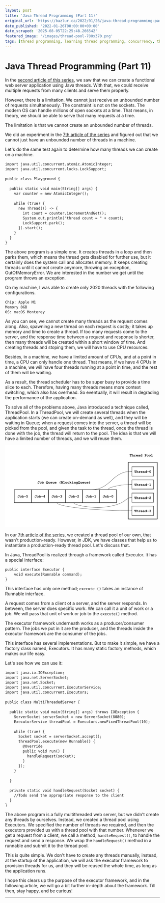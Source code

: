 ```yaml
---
layout: post
title: 'Java Thread Programming (Part 11)'
original_url: 'https://bazlur.ca/2022/01/26/java-thread-programming-part-11/'
date_published: '2022-01-26T00:00:00+00:00'
date_scraped: '2025-08-05T22:25:48.266542'
featured_image: '/images/thread-pool-700x370.png'
tags: [thread programming, learning thread programming, concurrency, thread, threadpool]
---
```


Java Thread Programming (Part 11)
=================================

In the [second article of this series](https://foojay.io/today/java-thread-programming-part-2/ "second article of this series"), we saw that we can create a functional web server application using Java threads. With that, we could receive multiple requests from many clients and serve them properly.

However, there is a limitation. We cannot just receive an unbounded number of requests simultaneously. The constraint is not on the sockets. The modern OS can handle millions of open sockets at a time. That means, in theory, we should be able to serve that many requests at a time.

The limitation is that we cannot create an unbounded number of threads.

We did an experiment in the [7th article of the series](https://foojay.io/today/java-thread-programming-part-7/ "7th article of the series") and figured out that we cannot just have an unbounded number of threads in a machine.

Let's do the same test again to determine how many threads we can create on a machine.

```
import java.util.concurrent.atomic.AtomicInteger;
import java.util.concurrent.locks.LockSupport;

public class Playground {

  public static void main(String[] args) {
    var counter = new AtomicInteger();

    while (true) {
      new Thread(() -> {
        int count = counter.incrementAndGet();
        System.out.println("thread count = " + count);
        LockSupport.park();
      }).start();
    }
  }
}
```

The above program is a simple one. It creates threads in a loop and then parks them, which means the thread gets disabled for further use, but it certainly does the system call and allocates memory. It keeps creating threads until it cannot create anymore, throwing an exception, OutOfMemoryError. We are interested in the number we get until the program throws an exception.

On my machine, I was able to create only 2020 threads with the following configurations.

```
Chip: Apple M1
Memory 8GB
OS: macOS Monterey
```

As you can see, we cannot create many threads as the request comes along. Also, spawning a new thread on each request is costly; it takes up memory and time to create a thread. If too many requests come to the server, and the response time between a request and response is shorter, then many threads will be created within a short window of time. And creating threads and stoping them, we will have to use CPU resources.

Besides, in a machine, we have a limited amount of CPUs, and at a point in time, a CPU can only handle one thread. That means, if we have 4 CPUs in a machine, we will have four threads running at a point in time, and the rest of them will be waiting.

As a result, the thread scheduler has to be super busy to provide a time slice to each. Therefore, having many threads means more context switching, which also has overhead. So eventually, it will result in degrading the performance of the application.

To solve all of the problems above, Java introduced a technique called, ThreadPool. In a ThreadPool, we will create several threads when the application starts (we can create on-demand as well), and they will be waiting in Queue; when a request comes into the server, a thread will be picked from the pool, and given the task to the thread, once the thread is done with the job, the thread will return to the pool. The idea is that we will have a limited number of threads, and we will reuse them.

![](images/thread-pool-700x370.png)

In our [7th article of the series](https://foojay.io/today/java-thread-programming-part-7/ "7th article of the series"), we created a thread pool of our own, that wasn't production-ready. However, in JDK, we have classes that help us to instantiate a production-ready thread pool. Let's discuss that.

In Java, ThreadPool is realized through a framework called Executor. It has a special interface:

```
public interface Executor {
    void execute(Runnable command);
}
```

This interface has only one method; `execute ()` takes an instance of Runnable interface.  

A request comes from a client ot a server, and the server responds. In between, the server does specific work. We can call it a unit of work or a job. We will pass that unit of work or job to the `execute()` method.

The executor framework underneath works as a producer/consumer pattern. The jobs we put in it are the producer, and the threads inside the executor framework are the consumer of the jobs.

This interface has several implementations. But to make it simple, we have a factory class named, Executors. It has many static factory methods, which makes our life easy.

Let's see how we can use it:

```
import java.io.IOException;
import java.net.ServerSocket;
import java.net.Socket;
import java.util.concurrent.ExecutorService;
import java.util.concurrent.Executors;

public class MultiThreadedServer {

  public static void main(String[] args) throws IOException {
    ServerSocket serverSocket = new ServerSocket(8080);
    ExecutorService threadPool = Executors.newFixedThreadPool(10);

    while (true) {
      Socket socket = serverSocket.accept();
      threadPool.execute(new Runnable() {
        @Override
        public void run() {
          handleRequest(socket);
        }
      });
    }

  }

  private static void handleRequest(Socket socket) {
    //Todo send the appropriate response to the client 
  }
}
```

The above program is a fully multithreaded web server, but we didn't create any threads by ourselves. Instead, we created a thread pool using Executors. We specified the number of threads we required, and then the executors provided us with a thread pool with that number. Whenever we get a request from a client, we call a method, `handleRequest()`, to handle the request and send a response. We wrap the `handleRequest()` method in a runnable and submit it to the thread pool.

This is quite simple. We don't have to create any threads manually, instead, at the startup of the application, we will ask the executor framework to provision threads for us, and they will be reused the whole time, as long as the application runs.

I hope this clears up the purpose of the executor framework, and in the following article, we will go a bit further in-depth about the framework. Till then, stay happy, and be curious!  

*** ** * ** ***

